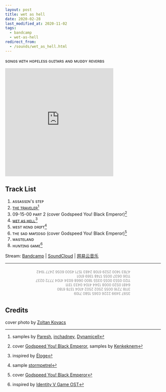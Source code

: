 ```yaml
---
layout: post
title: wet as hell
date: 2020-02-28
last_modified_at: 2020-11-02
tags:
  - bandcamp
  - wet-as-hell
redirect_from:
  - /sounds/wet_as_hell.html
---
```


sᴏɴɢs ᴡɪᴛʜ ʜᴏᴘᴇʟᴇss ɢᴜɪᴛᴀʀs ᴀɴᴅ ᴍᴜᴅᴅʏ ʀᴇᴠᴇʀʙs

<iframe style="border: 0; width: 350px; height: 350px;" src="https://bandcamp.com/EmbeddedPlayer/album=3279736846/size=large/bgcol=ffffff/linkcol=4ec5ec/minimal=true/transparent=true/" seamless><a href="https://feeshy.bandcamp.com/album/wet-as-hell">wet as hell by feeshy</a></iframe>

## Track List

1. ᴀssᴀssɪɴ's sᴛᴇᴘ
2. [ᴛʜᴇ ᴛʀᴀᴠᴇʟᴇʀ](/poetry/gloom/the-traveler)[^2]
3. 09-15-00 ᴘᴀʀᴛ 2 (cover Godspeed You! Black Emperor)[^3]
4. [ᴡᴇᴛ ᴀs ʜᴇʟʟ](#morse)[^4]
5. ᴡᴇsᴛ ᴡɪɴᴅ ᴅʀɪғᴛ[^5]
6. ᴛʜᴇ sᴀᴅ ᴍᴀғɪᴏsᴏ (cover Godspeed You! Black Emperor)[^6]
7. ᴡᴀsᴛᴇʟᴀɴᴅ
8. ʜᴜɴᴛɪɴɢ ɢᴀᴍᴇ[^8]

Stream: [Bandcamp](https://feeshy.bandcamp.com/album/wet-as-hell) | [SoundCloud](https://soundcloud.com/feeshy_cn/sets/wet-as-hell) | [网易云音乐](https://music.163.com/album?id=121817724)

---

<div id="morse" style="font-size: smaller; transform: rotate(180deg); opacity: 0.5; width: fit-content; margin: auto; padding: 0.5em;">
	3597 3499 2226 0365 1580 7109<br>
	3118 7216 0055 2502 2502 4104 1378 6180<br>
	6481 0520 0008 1344 4104 0433 1311<br>
	1120 0553 0055 0355 1800 0668 6034 4104	7772 0237<br>
	1136 0637 0055 1748 1369 6101<br>
	4783 1400 2529 6108 2483 1571 4500 6056	2477 1942<br>
</div>

## Credits

cover photo by [Zoltan Kovacs](https://unsplash.com/photos/CdlDVEY6pcU)

[^2]: samples by [Paresh](https://freesound.org/people/Paresh/sounds/324086/), [inchadney](https://freesound.org/people/inchadney/sounds/113383/), [Dynamicell](https://freesound.org/people/Dynamicell/sounds/17548/)

[^3]: cover [Godspeed You! Black Emperor](https://www.youtube.com/watch?v=yg-okiuauBQ), samples by [Kenkeknem](https://freesound.org/people/Kenkeknem/sounds/414932/)

[^4]: inspired by [Éloge](http://www.zafka.cn/music/prague-le-pont-2005/#:~:text=Eloge)

[^5]: sample [stormpetrel](https://freesound.org/people/stormpetrel/sounds/173096/)

[^6]: cover [Godspeed You! Black Emperor](https://www.youtube.com/watch?v=HSnABcDg4t8)

[^8]: inspired by [Identity V Game OST](https://music.163.com/song?id=551335721)